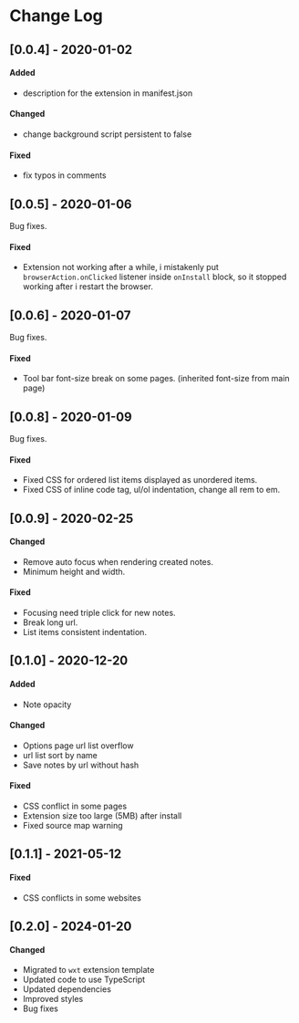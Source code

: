 # Change Log

## [0.0.4] - 2020-01-02

#### Added

- description for the extension in manifest.json

#### Changed

- change background script persistent to false

#### Fixed

- fix typos in comments

## [0.0.5] - 2020-01-06

Bug fixes.

#### Fixed

- Extension not working after a while, i mistakenly put `browserAction.onClicked` listener inside `onInstall` block, so it stopped working after i restart the browser.

## [0.0.6] - 2020-01-07

Bug fixes.

#### Fixed

- Tool bar font-size break on some pages. (inherited font-size from main page)

## [0.0.8] - 2020-01-09

Bug fixes.

#### Fixed

- Fixed CSS for ordered list items displayed as unordered items.
- Fixed CSS of inline code tag, ul/ol indentation, change all rem to em.

## [0.0.9] - 2020-02-25

#### Changed

- Remove auto focus when rendering created notes.
- Minimum height and width.

#### Fixed

- Focusing need triple click for new notes.
- Break long url.
- List items consistent indentation.

## [0.1.0] - 2020-12-20

#### Added

- Note opacity

#### Changed

- Options page url list overflow
- url list sort by name
- Save notes by url without hash

#### Fixed

- CSS conflict in some pages
- Extension size too large (5MB) after install
- Fixed source map warning

## [0.1.1] - 2021-05-12

#### Fixed

- CSS conflicts in some websites

## [0.2.0] - 2024-01-20

#### Changed

- Migrated to `wxt` extension template
- Updated code to use TypeScript
- Updated dependencies
- Improved styles
- Bug fixes

